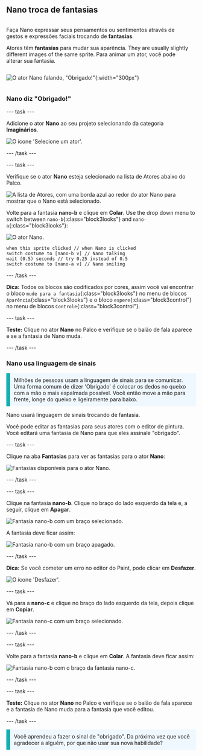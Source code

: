 ## Nano troca de fantasias

<div style="display: flex; flex-wrap: wrap">
<div style="flex-basis: 200px; flex-grow: 1; margin-right: 15px;">

Faça Nano expressar seus pensamentos ou sentimentos através de gestos e expressões faciais trocando de **fantasias**.

Atores têm **fantasias** para mudar sua aparência. They are usually slightly different images of the same sprite. Para animar um ator, você pode alterar sua fantasia.

</div>
<div>

![O ator Nano falando, "Obrigado!"](images/nano-step-2.png){:width="300px"}

</div>
</div>

### Nano diz "Obrigado!"

--- task ---

Adicione o ator **Nano** ao seu projeto selecionando da categoria **Imaginários**.

![O ícone 'Selecione um ator'.](images/choose-sprite-menu.png)

--- /task ---

--- task ---

Verifique se o ator **Nano** esteja selecionado na lista de Atores abaixo do Palco.

![A lista de Atores, com uma borda azul ao redor do ator Nano para mostrar que o Nano está selecionado.](images/nano-selected.png)

Volte para a fantasia **nano-b** e clique em **Colar**. Use the drop down menu to switch between `nano-b`{:class="block3looks"} and `nano-a`{:class="block3looks"}:

![O ator Nano.](images/nano-sprite.png)

```blocks3
when this sprite clicked // when Nano is clicked
switch costume to [nano-b v] // Nano talking
wait (0.5) seconds // try 0.25 instead of 0.5
switch costume to [nano-a v] // Nano smiling
```
--- /task ---

**Dica:** Todos os blocos são codificados por cores, assim você vai encontrar o bloco `mude para a fantasia`{:class="block3looks"} no menu de blocos `Aparência`{:class="block3looks"} e o bloco `espere`{:class="block3control"} no menu de blocos `Controle`{:class="block3control"}.

--- task ---

**Teste:** Clique no ator **Nano** no Palco e verifique se o balão de fala aparece e se a fantasia de Nano muda.

--- /task ---

### Nano usa linguagem de sinais

<p style="border-left: solid; border-width:10px; border-color: #0faeb0; background-color: aliceblue; padding: 10px;">Milhões de pessoas usam a linguagem de sinais para se comunicar. Uma forma comum de dizer 'Obrigado' é colocar os dedos no queixo com a mão o mais espalmada possível. Você então move a mão para frente, longe do queixo e ligeiramente para baixo. 
</p>

<!-- Add a video of someone signing -->

Nano usará linguagem de sinais trocando de fantasia.

Você pode editar as fantasias para seus atores com o editor de pintura. Você editará uma fantasia de Nano para que eles assinale "obrigado".

--- task ---

Clique na aba **Fantasias** para ver as fantasias para o ator **Nano**:

![Fantasias disponíveis para o ator Nano.](images/nano-costumes.png)

--- /task ---

--- task ---

Clique na fantasia **nano-b**. Clique no braço do lado esquerdo da tela e, a seguir, clique em **Apagar**.

![Fantasia nano-b com um braço selecionado.](images/nano-arm-selected.png)

A fantasia deve ficar assim:

![Fantasia nano-b com um braço apagado.](images/nano-arm-deleted.png)

--- /task ---

**Dica:** Se você cometer um erro no editor do Paint, pode clicar em **Desfazer**.

![O ícone 'Desfazer'.](images/nano-undo.png)

--- task ---

Vá para a **nano-c** e clique no braço do lado esquerdo da tela, depois clique em **Copiar**.

![Fantasia nano-c com um braço selecionado.](images/nano-c-arm-selected.png)

--- /task ---

--- task ---

Volte para a fantasia **nano-b** e clique em **Colar**. A fantasia deve ficar assim:

![Fantasia nano-b com o braço da fantasia nano-c.](images/nano-b-new-arm.png)

--- /task ---

--- task ---

**Teste:** Clique no ator **Nano** no Palco e verifique se o balão de fala aparece e a fantasia de Nano muda para a fantasia que você editou.

--- /task ---

<p style="border-left: solid; border-width:10px; border-color: #0faeb0; background-color: aliceblue; padding: 10px;">Você aprendeu a fazer o sinal de "obrigado". Da próxima vez que você agradecer a alguém, por que não usar sua nova habilidade?
</p>

